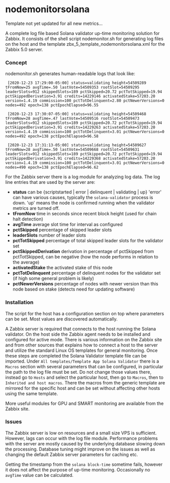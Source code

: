 # nodemonitorsolana

Template not yet updated for all new metrics...

A complete log file based Solana validator up-time monitoring solution for Zabbix. It consists of the shell script nodemonitor.sh for generating log files on the host and the template zbx_5_template_nodemonitorsolana.xml for the Zabbix 5.0 server.

### Concept

nodemonitor.sh generates human-readable logs that look like:

`
[2020-12-23 17:29:00-05:00] status=validating height=54509289 tFromNow=25 avgTime=.50 lastVote=54509353 rootSlot=54509295 leaderSlots=912 skippedSlots=189 pctSkipped=20.72 pctTotSkipped=19.94 pctSkippedDerivation=3.91 credits=14229146 activatedStake=57203.20 version=1.4.19 commission=100 pctTotDelinquent=2.80 pctNewerVersions=0 nodes=492 epoch=138 pctEpochElapsed=96.55`
 
`
[2020-12-23 17:30:07-05:00] status=validating height=54509468 tFromNow=28 avgTime=.47 lastVote=54509516 rootSlot=54509473 leaderSlots=912 skippedSlots=189 pctSkipped=20.72 pctTotSkipped=19.94 pctSkippedDerivation=3.91 credits=14229263 activatedStake=57203.20 version=1.4.19 commission=100 pctTotDelinquent=3.01 pctNewerVersions=0 nodes=492 epoch=138 pctEpochElapsed=96.58`
 
`
[2020-12-23 17:31:13-05:00] status=validating height=54509627 tFromNow=28 avgTime=.50 lastVote=54509668 rootSlot=54509631 leaderSlots=912 skippedSlots=189 pctSkipped=20.72 pctTotSkipped=19.94 pctSkippedDerivation=3.91 credits=14229368 activatedStake=57203.20 version=1.4.19 commission=100 pctTotDelinquent=3.01 pctNewerVersions=0 nodes=490 epoch=138 pctEpochElapsed=96.62`

For the Zabbix server there is a log module for analyzing log data. The log line entries that are used by the server are:

* **status** can be {scriptstarted | error | delinquent | validating | up} 'error' can have various causes, typically the `solana-validator` process is down. 'up' means the node is confirmed running when the validator metrics are turned off.
* **tFromNow** time in seconds since recent block height (used for chain halt detection)
* **avgTime**  average slot time for interval as configured 
* **pctSkipped** percentage of skipped leader slots
* **leaderSlots** number of leader slots
* **pctTotSkipped** percentage of total skipped leader slots for the validator set 
* **pctSkippedDerivation** derivation in percentage of pctSkipped from pctTotSkipped, can be negative (how the node performs in relation to the average)
* **activatedStake** the activated stake of this node
* **pctTotDelinquent** percentage of delinquent nodes for the validator set (if high some general problem is likely)
* **pctNewerVersions** percentage of nodes with newer version than this node based on stake (detects need for updating software)

### Installation

The script for the host has a configuration section on top where parameters can be set. Most values are discovered automatically.

A Zabbix server is required that connects to the host running the Solana validator. On the host side the Zabbix agent needs to be installed and configured for active mode. There is various information on the Zabbix site and from other sources that explains how to connect a host to the server and utilize the standard Linux OS templates for general monitoring. Once these steps are completed the Solana Validator template file can be imported. Under `All templates/Template App Solana Validator` there is a `Macros` section with several parameters that can be configured, in particular the path to the log file must be set. Do not change those values there, instead go to `Hosts` and select the particular host, then go to `Macros`, then to `Inherited and host macros`. There the macros from the generic template are mirrored for the specific host and can be set without affecting other hosts using the same template.

More useful modules for GPU and SMART monitoring are available from the Zabbix site.


### Issues

The Zabbix server is low on resources and a small size VPS is sufficient. However, lags can occur with the log file module. Performance problems with the server are mostly caused by the underlying database slowing down the processing. Database tuning might improve on the issues as well as changing the default Zabbix server parameters for caching etc.

Getting the timestamp from the `solana block-time` sometime fails, however it does not affect the purpose of up-time monitoring. Occasionally no `avgTime` value can be calculated.
